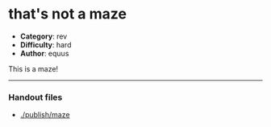 that's not a maze
======================

- **Category**: rev
- **Difficulty**: hard
- **Author**: equus

This is a maze!

---

### Handout files

- [./publish/maze](./publish/maze)
